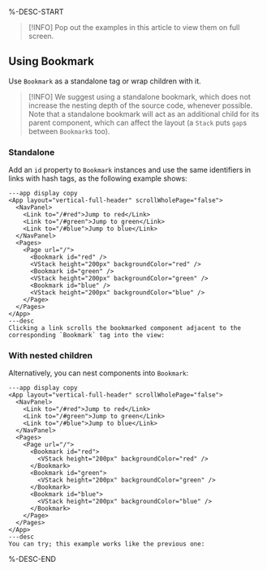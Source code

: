 %-DESC-START

> [!INFO]
> Pop out the examples in this article to view them on full screen.

## Using Bookmark

Use `Bookmark` as a standalone tag or wrap children with it.

> [!INFO]
> We suggest using a standalone bookmark, which does not increase the nesting depth of the source code, whenever possible. Note that a standalone bookmark will act as an additional child for its parent component, which can affect the layout (a `Stack` puts `gap`s between `Bookmark`s too).

### Standalone

Add an `id` property to `Bookmark` instances and use the same identifiers in links with hash tags, as the following example shows:

```xmlui-pg copy display height="300px" name="Example: standalone Bookmark"
---app display copy
<App layout="vertical-full-header" scrollWholePage="false">
  <NavPanel>
    <Link to="/#red">Jump to red</Link>
    <Link to="/#green">Jump to green</Link>
    <Link to="/#blue">Jump to blue</Link>
  </NavPanel>
  <Pages>
    <Page url="/">
      <Bookmark id="red" />
      <VStack height="200px" backgroundColor="red" />
      <Bookmark id="green" />
      <VStack height="200px" backgroundColor="green" />
      <Bookmark id="blue" />
      <VStack height="200px" backgroundColor="blue" />
    </Page>
  </Pages>
</App>
---desc
Clicking a link scrolls the bookmarked component adjacent to the corresponding `Bookmark` tag into the view:
```

### With nested children

Alternatively, you can nest components into `Bookmark`:

```xmlui-pg copy display height="300px" name="Example: Bookmark with nested children"
---app display copy
<App layout="vertical-full-header" scrollWholePage="false">
  <NavPanel>
    <Link to="/#red">Jump to red</Link>
    <Link to="/#green">Jump to green</Link>
    <Link to="/#blue">Jump to blue</Link>
  </NavPanel>
  <Pages>
    <Page url="/">
      <Bookmark id="red">
        <VStack height="200px" backgroundColor="red" />
      </Bookmark>
      <Bookmark id="green">
        <VStack height="200px" backgroundColor="green" />
      </Bookmark>
      <Bookmark id="blue">
        <VStack height="200px" backgroundColor="blue" />
      </Bookmark>
    </Page>
  </Pages>
</App>
---desc
You can try; this example works like the previous one:
```

%-DESC-END
